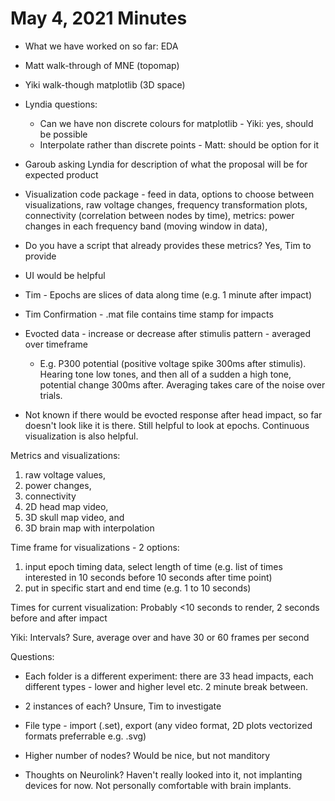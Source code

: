 # May 4, 2021 Minutes
- What we have worked on so far: EDA
- Matt walk-through of MNE (topomap)
- Yiki walk-though matplotlib (3D space)
- Lyndia questions: 
	- Can we have non discrete colours for matplotlib - Yiki: yes, should be possible
	- Interpolate rather than discrete points - Matt: should be option for it
- Garoub asking Lyndia for description of what the proposal will be for expected product
- Visualization code package - feed in data, options to choose between visualizations, raw voltage changes, frequency transformation plots, connectivity (correlation between nodes by time), metrics: power changes in each frequency band (moving window in data), 
- Do you have a script that already provides these metrics? Yes, Tim to provide
- UI would be helpful

- Tim - Epochs are slices of data along time (e.g. 1 minute after impact)
- Tim Confirmation - .mat file contains time stamp for impacts
- Evocted data - increase or decrease after stimulis pattern - averaged over timeframe 
	- E.g. P300 potential (positive voltage spike 300ms after stimulis). Hearing tone low tones, and then all of a sudden a high tone, potential change 300ms after. Averaging takes care of the noise over trials. 
- Not known if there would be evocted response after head impact, so far doesn't look like it is there. Still helpful to look at epochs. Continuous visualization is also helpful. 

Metrics and visualizations: 
1) raw voltage values, 
2) power changes, 
3) connectivity
4) 2D head map video, 
5) 3D skull map video, and 
6) 3D brain map with interpolation

Time frame for visualizations - 2 options: 
1) input epoch timing data, select length of time (e.g. list of times interested in 10 seconds before 10 seconds after time point)
2) put in specific start and end time (e.g. 1 to 10 seconds)

Times for current visualization: 
Probably <10 seconds to render, 2 seconds before and after impact

Yiki: Intervals? Sure, average over and have 30 or 60 frames per second

Questions: 

- Each folder is a different experiment: there are 33 head impacts, each different types - lower and higher level etc. 2 minute break between. 

- 2 instances of each? Unsure, Tim to investigate

- File type - import (.set), export (any video format, 2D plots vectorized formats preferrable e.g. .svg)

- Higher number of nodes? Would be nice, but not manditory

- Thoughts on Neurolink? Haven't really looked into it, not implanting devices for now. Not personally comfortable with brain implants. 




